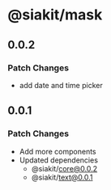 # @siakit/mask

## 0.0.2

### Patch Changes

- add date and time picker

## 0.0.1

### Patch Changes

- Add more components
- Updated dependencies
  - @siakit/core@0.0.2
  - @siakit/text@0.0.1
